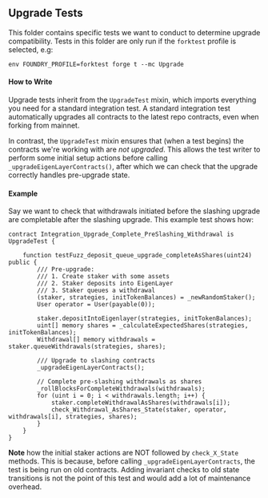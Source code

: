 ## Upgrade Tests

This folder contains specific tests we want to conduct to determine upgrade compatibility. Tests in this folder are only run if the `forktest` profile is selected, e.g:

`env FOUNDRY_PROFILE=forktest forge t --mc Upgrade`

#### How to Write

Upgrade tests inherit from the `UpgradeTest` mixin, which imports everything you need for a standard integration test. A standard integration test automatically upgrades all contracts to the latest repo contracts, even when forking from mainnet.

In contrast, the `UpgradeTest` mixin ensures that (when a test begins) the contracts we're working with are _not upgraded_. This allows the test writer to perform some initial setup actions before calling `_upgradeEigenLayerContracts()`, after which we can check that the upgrade correctly handles pre-upgrade state.

#### Example

Say we want to check that withdrawals initiated before the slashing upgrade are completable after the slashing upgrade. This example test shows how:

```solidity
contract Integration_Upgrade_Complete_PreSlashing_Withdrawal is UpgradeTest {
    
    function testFuzz_deposit_queue_upgrade_completeAsShares(uint24) public {
        /// Pre-upgrade:
        /// 1. Create staker with some assets
        /// 2. Staker deposits into EigenLayer
        /// 3. Staker queues a withdrawal
        (staker, strategies, initTokenBalances) = _newRandomStaker();
        User operator = User(payable(0));

        staker.depositIntoEigenlayer(strategies, initTokenBalances);
        uint[] memory shares = _calculateExpectedShares(strategies, initTokenBalances);
        Withdrawal[] memory withdrawals = staker.queueWithdrawals(strategies, shares);

        /// Upgrade to slashing contracts
        _upgradeEigenLayerContracts();

        // Complete pre-slashing withdrawals as shares
        _rollBlocksForCompleteWithdrawals(withdrawals);
        for (uint i = 0; i < withdrawals.length; i++) {
            staker.completeWithdrawalAsShares(withdrawals[i]);
            check_Withdrawal_AsShares_State(staker, operator, withdrawals[i], strategies, shares);
        }
    }
}
```

**Note** how the initial staker actions are NOT followed by `check_X_State` methods. This is because, before calling `_upgradeEigenLayerContracts`, the test is being run on old contracts. Adding invariant checks to old state transitions is not the point of this test and would add a lot of maintenance overhead.